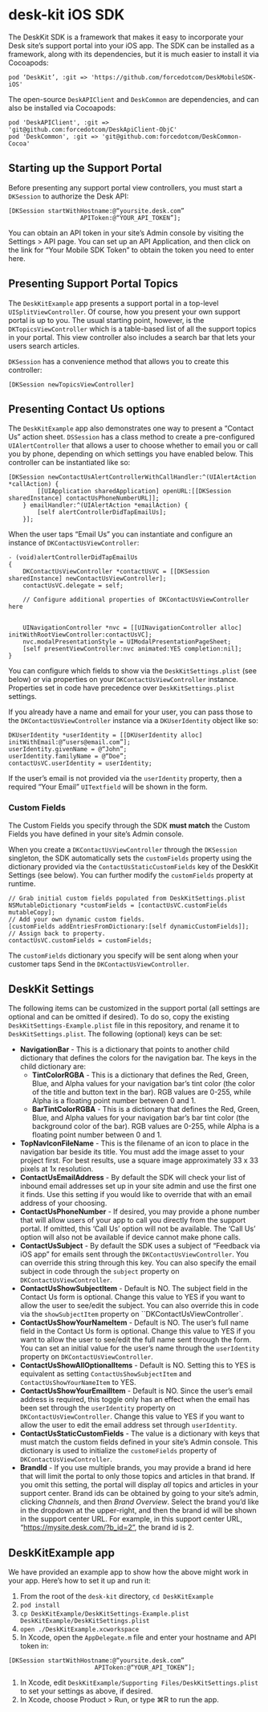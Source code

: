 # desk-kit iOS SDK

The DeskKit SDK is a framework that makes it easy to incorporate your Desk site’s support portal into your iOS app. The SDK can be installed as a framework, along with its dependencies, but it is much easier to install it via Cocoapods:

```
pod ‘DeskKit’, :git => 'https://github.com/forcedotcom/DeskMobileSDK-iOS'
```

The open-source `DeskAPIClient` and `DeskCommon` are dependencies, and can also be installed via Cocoapods:

```
pod 'DeskAPIClient', :git => 'git@github.com:forcedotcom/DeskApiClient-ObjC'
pod 'DeskCommon', :git => 'git@github.com:forcedotcom/DeskCommon-Cocoa'
```

## Starting up the Support Portal
Before presenting any support portal view controllers, you must start a `DKSession` to authorize the Desk API:

```
[DKSession startWithHostname:@“yoursite.desk.com”
                    APIToken:@“YOUR_API_TOKEN”];
```

You can obtain an API token in your site’s Admin console by visiting the Settings > API page. You can set up an API Application, and then click on the link for “Your Mobile SDK Token” to obtain the token you need to enter here.

## Presenting Support Portal Topics
The `DeskKitExample` app presents a support portal in a top-level `UISplitViewController`. Of course, how you present your own support portal is up to you. The usual starting point, however, is the `DKTopicsViewController` which is a table-based list of all the support topics in your portal. This view controller also includes a search bar that lets your users search articles.

`DKSession` has a convenience method that allows you to create this controller:

`[DKSession newTopicsViewController]`

## Presenting Contact Us options
The `DeskKitExample` app also demonstrates one way to present a “Contact Us” action sheet. `DSSession` has a class method to create a pre-configured `UIAlertController` that allows a user to choose whether to email you or call you by phone, depending on which settings you have enabled below. This controller can be instantiated like so:

```
[DKSession newContactUsAlertControllerWithCallHandler:^(UIAlertAction *callAction) {
        [[UIApplication sharedApplication] openURL:[[DKSession sharedInstance] contactUsPhoneNumberURL]];
    } emailHandler:^(UIAlertAction *emailAction) {
        [self alertControllerDidTapEmailUs];
    }];
```
When the user taps “Email Us” you can instantiate and configure an instance of `DKContactUsViewController`:

```
- (void)alertControllerDidTapEmailUs
{
    DKContactUsViewController *contactUsVC = [[DKSession sharedInstance] newContactUsViewController];
    contactUsVC.delegate = self;

    // Configure additional properties of DKContactUsViewController here
    
    
    UINavigationController *nvc = [[UINavigationController alloc] initWithRootViewController:contactUsVC];
    nvc.modalPresentationStyle = UIModalPresentationPageSheet;
    [self presentViewController:nvc animated:YES completion:nil];
}
```

You can configure which fields to show via the `DeskKitSettings.plist` (see  below) or via properties on your `DKContactUsViewController` instance. Properties set in code have precedence over `DeskKitSettings.plist` settings.

If you already have a name and email for your user, you can pass those to the `DKContactUsViewController` instance via a `DKUserIdentity` object like so:

```
DKUserIdentity *userIdentity = [[DKUserIdentity alloc] initWithEmail:@“users@email.com”];
userIdentity.givenName = @“John”;
userIdentity.familyName = @“Doe”;
contactUsVC.userIdentity = userIdentity;
```

If the user’s email is not provided via the `userIdentity` property, then a required “Your Email” `UITextfield` will be shown in the form.

### Custom Fields

The Custom Fields you specify through the SDK **must match** the Custom Fields you have defined in your site’s Admin console.

When you create a `DKContactUsViewController` through the `DKSession` singleton, the SDK automatically sets the `customFields` property using the dictionary provided via the `ContactUsStaticCustomFields` key of the DeskKit Settings (see below). You can further modify the `customFields` property at runtime.

```
// Grab initial custom fields populated from DeskKitSettings.plist
NSMutableDictionary *customFields = [contactUsVC.customFields mutableCopy];
// Add your own dynamic custom fields.
[customFields addEntriesFromDictionary:[self dynamicCustomFields]];
// Assign back to property.
contactUsVC.customFields = customFields;
```

The `customFields` dictionary you specify will be sent along when your customer taps Send in the `DKContactUsViewController`.

## DeskKit Settings
The following items can be customized in the support portal (all  settings are optional and can be omitted if desired). To do so, copy the existing `DeskKitSettings-Example.plist` file in this repository, and rename it to `DeskKitSettings.plist`. The following (optional) keys can be set:
* **NavigationBar** - This is a dictionary that points to another child dictionary that defines the colors for the navigation bar. The keys in the child dictionary are:
  * **TintColorRGBA** - This is a dictionary that defines the Red, Green, Blue, and Alpha values for your navigation bar’s tint color (the color of the title and button text in the bar). RGB values are 0-255, while Alpha is a floating point number between 0 and 1.
  * **BarTintColorRGBA** - This is a dictionary that defines the Red, Green, Blue, and Alpha values for your navigation bar’s bar tint color (the background color of the bar). RGB values are 0-255, while Alpha is a floating point number between 0 and 1.
* **TopNavIconFileName** - This is the filename of an icon to place in the navigation bar beside its title. You must add the image asset to your project first. For best results, use a square image approximately 33 x 33 pixels at 1x resolution.
* **ContactUsEmailAddress** - By default the SDK will check your list of inbound email addresses set up in your site admin and use the first one it finds. Use this setting if you would like to override that with an email address of your choosing.
* **ContactUsPhoneNumber** - If desired, you may provide a phone number that will allow users of your app to call you directly from the support portal. If omitted, this ‘Call Us’ option will not be available. The ‘Call Us’ option will also not be available if device cannot make phone calls.
* **ContactUsSubject** - By default the SDK uses a subject of “Feedback via iOS app” for emails sent through the `DKContactUsViewController`. You can override this string through this key. You can also specify the email subject in code through the `subject` property on `DKContactUsViewController`.
* **ContactUsShowSubjectItem** - Default is NO. The subject field in the Contact Us form is optional. Change this value to YES if you want to allow the user to see/edit the subject. You can also override this in code via the `showSubjectItem` property on ``DKContactUsViewController`.
* **ContactUsShowYourNameItem** - Default is NO. The user’s full name field in the Contact Us form is optional. Change this value to YES if you want to allow the user to see/edit the full name sent through the form. You can set an initial value for the user’s name through the `userIdentity` property on `DKContactUsViewController`.
* **ContactUsShowAllOptionalItems** - Default is NO. Setting this to YES is equivalent as setting `ContactUsShowSubjectItem` and `ContactUsShowYourNameItem` to YES.
* **ContactUsShowYourEmailItem** - Default is NO. Since the user’s email address is required, this toggle only has an effect when the email has been set through the `userIdentity` property on `DKContactUsViewController`. Change this value to YES if you want to allow the user to edit the email address set through `userIdentity`.
* **ContactUsStaticCustomFields** - The value is a dictionary with keys that must match the custom fields defined in your site’s Admin console. This dictionary is used to initialize the `customeFields` property of `DKContactUsViewController`.
* **BrandId** - If you use multiple brands, you may provide a brand id here that will limit the portal to only those topics and articles in that brand. If you omit this setting, the portal will display *all* topics and articles in your support center. Brand ids can be obtained by going to your site’s admin, clicking *Channels*, and then *Brand Overview*. Select the brand you’d like in the dropdown at the upper-right, and then the brand id will be shown in the support center URL. For example, in this support center URL, “https://mysite.desk.com/?b_id=2”, the brand id is 2.

## DeskKitExample app
We have provided an example app to show how the above might work in your app. Here’s how to set it up and run it:

1. From the root of the `desk-kit` directory, `cd DeskKitExample`
1. `pod install`
1. `cp DeskKitExample/DeskKitSettings-Example.plist DeskKitExample/DeskKitSettings.plist`
1. `open ./DeskKitExample.xcworkspace`
1. In Xcode, open the `AppDelegate.m` file and enter your hostname and API token in:
```
[DKSession startWithHostname:@“yoursite.desk.com”
                        APIToken:@“YOUR_API_TOKEN”];
```
1. In Xcode, edit `DeskKitExample/Supporting Files/DeskKitSettings.plist` to set your settings as above, if desired.
1. In Xcode, choose Product > Run, or type ⌘R to run the app.
